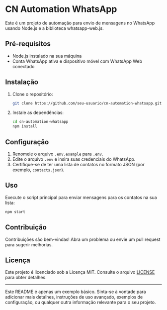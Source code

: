 # CN Automation WhatsApp

Este é um projeto de automação para envio de mensagens no WhatsApp usando Node.js e a biblioteca whatsapp-web.js.

## Pré-requisitos

- Node.js instalado na sua máquina
- Conta WhatsApp ativa e dispositivo móvel com WhatsApp Web conectado

## Instalação

1. Clone o repositório:

    ```bash
    git clone https://github.com/seu-usuario/cn-automation-whatsapp.git
    ```

2. Instale as dependências:

    ```bash
    cd cn-automation-whatsapp
    npm install
    ```

## Configuração

1. Renomeie o arquivo `.env.example` para `.env`.
2. Edite o arquivo `.env` e insira suas credenciais do WhatsApp.
3. Certifique-se de ter uma lista de contatos no formato JSON (por exemplo, `contacts.json`).

## Uso

Execute o script principal para enviar mensagens para os contatos na sua lista:

```bash
npm start
```

## Contribuição

Contribuições são bem-vindas! Abra um problema ou envie um pull request para sugerir melhorias.

## Licença

Este projeto é licenciado sob a Licença MIT. Consulte o arquivo [LICENSE](LICENSE) para obter detalhes.

---

Este README é apenas um exemplo básico. Sinta-se à vontade para adicionar mais detalhes, instruções de uso avançado, exemplos de configuração, ou qualquer outra informação relevante para o seu projeto.